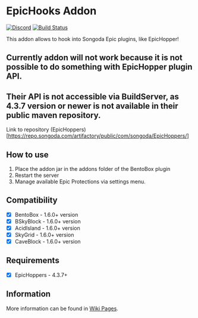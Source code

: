 # EpicHooks Addon
[![Discord](https://img.shields.io/discord/272499714048524288.svg?logo=discord)](https://discord.bentobox.world)
[![Build Status](https://ci.codemc.org/buildStatus/icon?job=BentoBoxWorld/EpicHooks)](https://ci.codemc.org/job/BentoBoxWorld/job/EpicHooks/)

This addon allows to hook into Songoda Epic plugins, like EpicHopper!

## Currently addon will not work because it is not possible to do something with EpicHopper plugin API.
## Their API is not accessible via BuildServer, as 4.3.7 version or newer is not available in their public maven repository.

Link to repository (EpicHoppers)[https://repo.songoda.com/artifactory/public/com/songoda/EpicHoppers/]

## How to use

1. Place the addon jar in the addons folder of the BentoBox plugin
2. Restart the server
3. Manage available Epic Protections via settings menu.

## Compatibility

- [x] BentoBox - 1.6.0+ version
- [x] BSkyBlock - 1.6.0+ version
- [x] AcidIsland - 1.6.0+ version
- [x] SkyGrid - 1.6.0+ version
- [x] CaveBlock - 1.6.0+ version

## Requirements

- [x] EpicHoppers - 4.3.7+

## Information

More information can be found in [Wiki Pages](https://github.com/BentoBoxWorld/EpicHooks/wiki).
